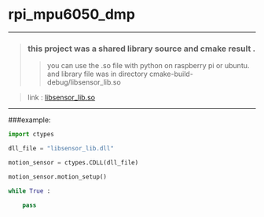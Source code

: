 # rpi_mpu6050_dmp

-----------------------------------------

>###  this project was a shared library source and cmake result .
>>you can use the .so file with python on raspberry pi or ubuntu.
>>and library file was in directory cmake-build-debug/libsensor_lib.so

>link : [libsensor_lib.so](https://github.com/china-zhangdj/rpi_mpu6050_dmp/blob/master/cmake-build-debug/libsensor_lib.so)
-----------------------------------------

###example:

```python
import ctypes

dll_file = "libsensor_lib.dll"

motion_sensor = ctypes.CDLL(dll_file)

motion_sensor.motion_setup()

while True :
    
    pass

```
